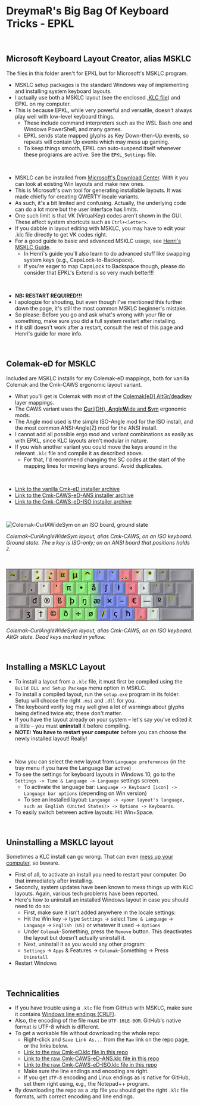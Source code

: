 DreymaR's Big Bag Of Keyboard Tricks - EPKL
===========================================
<br>

Microsoft Keyboard Layout Creator, alias MSKLC
----------------------------------------------
The files in this folder aren't for EPKL but for Microsoft's MSKLC program.
- MSKLC setup packages is the standard Windows way of implementing and installing system keyboard layouts.
- I actually use both a MSKLC layout (see the enclosed [.KLC file][MyCAWS]) and EPKL on my computer.
- This is because EPKL, while very powerful and versatile, doesn't always play well with low-level keyboard things.
	- These include command interpreters such as the WSL Bash one and Windows PowerShell, and many games.
	- EPKL sends state mapped glyphs as Key Down-then-Up events, so repeats will contain Up events which may mess up gaming.
	- To keep things smooth, EPKL can auto-suspend itself whenever these programs are active. See the `EPKL_Settings` file.
<br>

- MSKLC can be installed from [Microsoft's Download Center][MSKLCd]. With it you can look at existing Win layouts and make new ones.
- This is Microsoft's own tool for generating installable layouts. It was made chiefly for creating QWERTY locale variants.
- As such, it's a bit limited and confusing. Actually, the underlying code can do a lot more but the user interface has limits.
- One such limit is that VK (VirtualKey) codes aren't shown in the GUI. These affect system shortcuts such as `Ctrl+<letter>`.
- If you dabble in layout editing with MSKLC, you may have to edit your .klc file directly to get VK codes right.
- For a good guide to basic and advanced MSKLC usage, see [Henri's MSKLC Guide][MSKLCg].
	- In Henri's guide you'll also learn to do advanced stuff like swapping system keys (e.g., CapsLock-to-Backspace).
	- If you're eager to map CapsLock to Backspace though, please do consider that EPKL's Extend is so very much better!!!
<br>

- **NB: RESTART REQUIRED!!!**
- I apologize for shouting, but even though I've mentioned this further down the page, it's still the most common MSKLC beginner's mistake.
- So please: Before you go and ask what's wrong with your file or something, make sure you did a full system restart after installing.
- If it still doesn't work after a restart, consult the rest of this page and Henri's guide for more info.
<br>

Colemak-eD for MSKLC
--------------------
Included are MSKLC installs for my Colemak-eD mappings, both for vanilla Colemak and the Cmk-CAWS ergonomic layout variant.
- What you'll get is Colemak with most of the [Colemak[eD] AltGr/deadkey][BBeDdk] layer mappings.
- The CAWS variant uses the [**C**url(DH), **A**ngle**W**ide and **S**ym][BBergo] ergonomic mods.
- The Angle mod used is the simple ISO-Angle mod for the ISO install, and the most common ANSI-Angle(Z) mod for the ANSI install.
- I cannot add all possible ergo mod and variant combinations as easily as with EPKL, since KLC layouts aren't modular in nature.
- If you wish another variant you could move the keys around in the relevant `.klc` file and compile it as described above.
	- For that, I'd recommend changing the SC codes at the start of the mapping lines for moving keys around. Avoid duplicates.
<br>

- [Link to the vanilla Cmk-eD installer archive][CmkeDi]
- [Link to the Cmk-CAWS-eD-ANS installer archive][CAWSAi]
- [Link to the Cmk-CAWS-eD-ISO installer archive][CAWSIi]
<br>

![Colemak-CurlAWideSym on an ISO board, ground state](/Layouts/Colemak/Cmk-ISO-CAWS_s0_EPKL.png)

_Colemak-CurlAngleWideSym layout, alias Cmk-CAWS, on an ISO keyboard._<br>_Ground state. The `œ` key is ISO-only; on an ANSI board that positions holds `Z`._

<br>

![Colemak-CurlAWideSym on an ISO board, AltGr state](/Layouts/Colemak/Cmk-ISO-CAWS_s6_EPKL.png)

_Colemak-CurlAngleWideSym layout, alias Cmk-CAWS, on an ISO keyboard._<br>_AltGr state. Dead keys marked in yellow._

<br>

Installing a MSKLC Layout
-------------------------
- To install a layout from a `.klc` file, it must first be compiled using the `Build DLL and Setup Package` menu option in MSKLC.
- To install a compiled layout, run the `setup.exe` program in its folder. Setup will choose the right `.msi` and `.dll` for you.
- The keyboard verify log may well give a lot of warnings about glyphs being defined twice etc; these don't matter.
- If you have the layout already on your system – let's say you've edited it a little – you must **uninstall** it before compiling.
- **NOTE: You have to restart your computer** before you can choose the newly installed layout! Really!
<br>

- Now you can select the new layout from `Language preferences` (in the tray menu if you have the Language Bar active)
- To see the settings for keyboard layouts in Windows 10, go to the `Settings -> Time & Language -> Language` settings screen.
	- To activate the language bar: `Language -> Keyboard [icon] -> Language bar options` (depending on Win version)
	- To see an installed layout: `Language -> <your layout's language, such as English (United States)> -> Options -> Keyboards`.
- To easily switch between active layouts: Hit Win+Space.
<br>

Uninstalling a MSKLC layout
---------------------------
Sometimes a KLC install can go wrong. That can even [mess up your computer][KLCtec], so beware.
- First of all, to activate an install you need to restart your computer. Do that immediately after installing.
- Secondly, system updates have been known to mess things up with KLC layouts. Again, various tech problems have been reported.
- Here's how to uninstall an installed Windows layout in case you should need to do so:
	- First, make sure it isn't added anywhere in the locale settings:
	- Hit the Win key → type `Settings` → select `Time & Language` → `Language` → `English (US)` or whatever it used → `Options`
	- Under `Colemak`-Something, press the `Remove` button. This deactivates the layout but doesn't actually uninstall it.
	- Next, uninstall it as you would any other program:
	- `Settings` → `Apps` & Features → `Colemak`-Something → Press `Uninstall`
- Restart Windows
<br>

Technicalities
--------------
- If you have trouble using a `.klc` file from GitHub with MSKLC, make sure it contains [Windows line endings (CRLF)][WinLin].
- Also, the encoding of the file must be `UTF-16LE-BOM`. GitHub's native format is UTF-8 which is different.
- To get a workable file without downloading the whole repo:
	- Right-click and `Save Link As...` from the `Raw` link on the repo page, or the links below.
	- [Link to the raw Cmk-eD.klc file in this repo][CmkeDr]
	- [Link to the raw Cmk-CAWS-eD-ANS.klc file in this repo][CAWSAr]
	- [Link to the raw Cmk-CAWS-eD-ISO.klc file in this repo][CAWSIr]
	- Make sure the line endings and encoding are right.
	- If you get `UTF-8` encoding and Linux endings as is native for GitHub, set them right using, e.g., the Notepad++ program.
- By downloading the repo as a .zip file you should get the right `.klc` file formats, with correct encoding and line endings.


[MyCAWS]: ./Cmk-CAWS-eD-ISO.klc (DreymaR's MSKLC Colemak-CAWS layout file)
[MSKLCd]: https://www.microsoft.com/en-us/download/details.aspx?id=102134 (MSKLC download at the Microsoft Download Center)
[MSKLCg]: https://msklc-guide.github.io/ (Henri's MSKLC Guide)
[BBergo]: https://dreymar.colemak.org/ergo-mods.html (DreymaR's Big Bag of Keyboard Tricks, on ergo mods)
[BBeDdk]: https://dreymar.colemak.org/layers-colemaked.html (DreymaR's Big Bag of Keyboard Tricks, on Colemak[eD])
[CmkeDi]: https://github.com/DreymaR/BigBagKbdTrixPKL/raw/master/Other/MSKLC/Cmk-eD.zip          (MSKLC installer for vanilla Cmk-eD)
[CAWSAi]: https://github.com/DreymaR/BigBagKbdTrixPKL/raw/master/Other/MSKLC/Cmk-CAWS-eD-ANS.zip (MSKLC installer for Cmk-CAWS-eD-ANSI)
[CAWSIi]: https://github.com/DreymaR/BigBagKbdTrixPKL/raw/master/Other/MSKLC/Cmk-CAWS-eD-ISO.zip (MSKLC installer for Cmk-CAWS-eD-ISO)
[KLCtec]: https://forum.colemak.com/topic/2785-techinal-issues-after-using-colemak/#p24299 (A case of technical trouble with MSKLC)
[WinLin]: https://stackoverflow.com/questions/32255747/on-windows-how-would-i-detect-the-line-ending-of-a-file (StackOverflow on line endings for Windows)
[CmkeDr]: https://github.com/DreymaR/BigBagKbdTrixPKL/raw/master/Other/MSKLC/Cmk-eD.klc          (KLC file for vanilla Colemak-eD)
[CAWSAr]: https://github.com/DreymaR/BigBagKbdTrixPKL/raw/master/Other/MSKLC/Cmk-CAWS-eD-ANS.klc (KLC file for Colemak-CAWS-eD-ANSI)
[CAWSIr]: https://github.com/DreymaR/BigBagKbdTrixPKL/raw/master/Other/MSKLC/Cmk-CAWS-eD-ISO.klc (KLC file for Colemak-CAWS-eD-ISO)
